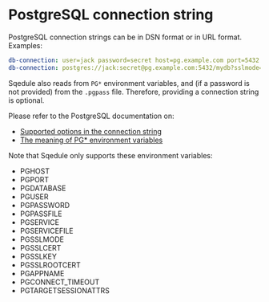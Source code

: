 # PostgreSQL connection string

PostgreSQL connection strings can be in DSN format or in URL format. Examples:

~~~yaml
db-connection: user=jack password=secret host=pg.example.com port=5432 dbname=mydb sslmode=verify-ca
db-connection: postgres://jack:secret@pg.example.com:5432/mydb?sslmode=verify-ca
~~~

Sqedule also reads from `PG*` environment variables, and (if a password is not provided) from the `.pgpass` file. Therefore, providing a connection string is optional.

Please refer to the PostgreSQL documentation on:

 - [Supported options in the connection string](https://www.postgresql.org/docs/13/libpq-connect.html#LIBPQ-PARAMKEYWORDS)
 - [The meaning of PG* environment variables](http://www.postgresql.org/docs/13/static/libpq-envars.html)

Note that Sqedule only supports these environment variables:

 - PGHOST
 - PGPORT
 - PGDATABASE
 - PGUSER
 - PGPASSWORD
 - PGPASSFILE
 - PGSERVICE
 - PGSERVICEFILE
 - PGSSLMODE
 - PGSSLCERT
 - PGSSLKEY
 - PGSSLROOTCERT
 - PGAPPNAME
 - PGCONNECT_TIMEOUT
 - PGTARGETSESSIONATTRS
